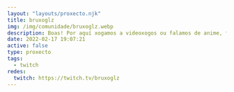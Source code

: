 ```yaml
---
layout: "layouts/proxecto.njk"
title: bruxoglz
img: /img/comunidade/bruxoglz.webp
description: Boas! Por aquí xogamos a videoxogos ou falamos de anime, filmes, etc. Gosto moito dos RPGs, mais tamén doutros xogos, especialmente os indies.
date: 2022-02-17 19:07:21
active: false
type: proxecto
tags:
  - twitch
redes:
  twitch: https://twitch.tv/bruxoglz
---
```

